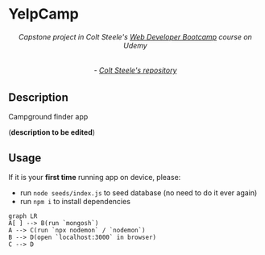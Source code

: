 # YelpCamp
 ###### <div align="center">Capstone project in Colt Steele's [Web Developer Bootcamp](https://www.udemy.com/course/the-web-developer-bootcamp/) course on Udemy</div>
 ###### <div align="center">- [Colt Steele's repository](https://github.com/Colt/YelpCamp)
</div>


## Description

Campground finder app

(**description to be edited**)

## Usage

If it is your **first time** running app on device, please:
 -  run `node seeds/index.js` to seed database (no need to do it ever again)
 - run `npm i` to install dependencies

```mermaid
graph LR
A[ ] --> B(run `mongosh`)
A --> C(run `npx nodemon` / `nodemon`)
B --> D(open `localhost:3000` in browser)
C --> D
```